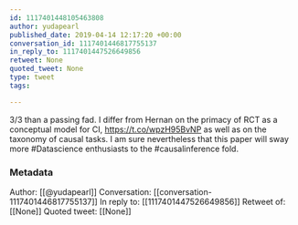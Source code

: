 ```yaml
---
id: 1117401448105463808
author: yudapearl
published_date: 2019-04-14 12:17:20 +00:00
conversation_id: 1117401446817755137
in_reply_to: 1117401447526649856
retweet: None
quoted_tweet: None
type: tweet
tags:

---
```


3/3
than a passing fad. I differ from Hernan on the primacy of RCT as a conceptual model for CI,  https://t.co/wpzH95BvNP as well as on the taxonomy of causal tasks.  I am sure nevertheless that this paper will sway more #Datascience enthusiasts to the #causalinference fold.

### Metadata

Author: [[@yudapearl]]
Conversation: [[conversation-1117401446817755137]]
In reply to: [[1117401447526649856]]
Retweet of: [[None]]
Quoted tweet: [[None]]
